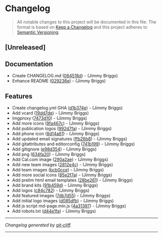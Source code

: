 # Changelog

> All notable changes to this project will be documented in this file. The format is based on
[Keep a Changelog](http://keepachangelog.com/) and this project adheres to
[Semantic Versioning](http://semver.org/).

## [Unreleased]

## Documentation

- Create CHANGELOG.md ([064518d](https://github.com/noclocks/cdn/commit/064518dbb39d42257424d6e98f31f84bf2c3e61d))  - (Jimmy Briggs)
- Enhance README ([029236e](https://github.com/noclocks/cdn/commit/029236e32a555d1b6a77cc2ca3a98a5203addf52))  - (Jimmy Briggs)

## Features

- Create changelog.yml GHA ([d1b374e](https://github.com/noclocks/cdn/commit/d1b374e222e2c7dbaebf12df3b962f9b9af23696))  - (Jimmy Briggs)
- Add vcard ([19dd7de](https://github.com/noclocks/cdn/commit/19dd7dea057e8c25d4fcdfe2f9e49c1187378689))  - (Jimmy Briggs)
- Imgproxy ([7473d10](https://github.com/noclocks/cdn/commit/7473d105e4e82fa66a9ae9d6c8ff31c38d34e658))  - (Jimmy Briggs)
- Add more icons ([9fa467c](https://github.com/noclocks/cdn/commit/9fa467c144c5badfb20bcf8867358b9702c498c2))  - (Jimmy Briggs)
- Add publication logos ([992d7fa](https://github.com/noclocks/cdn/commit/992d7fae564795df25ed54c7c9ef13092518de63))  - (Jimmy Briggs)
- Add phone icon ([8d14a61](https://github.com/noclocks/cdn/commit/8d14a61768eff966951a9c21aa7138849c257bc9))  - (Jimmy Briggs)
- Add updated email signatures ([ffb26b8](https://github.com/noclocks/cdn/commit/ffb26b85972524bf3c6a4b2ea74798a27dab227b))  - (Jimmy Briggs)
- Add gitattributes and editorconfig ([741b199](https://github.com/noclocks/cdn/commit/741b199870d516cedb6d8cbf4f9df70ea0069da3))  - (Jimmy Briggs)
- Add gitignore ([e98d354](https://github.com/noclocks/cdn/commit/e98d354526e696d610fb1a5fe839b4f83d6364fc))  - (Jimmy Briggs)
- Add png ([634fa20](https://github.com/noclocks/cdn/commit/634fa207e4e4de4ac6fb977a4e125ed6299feabd))  - (Jimmy Briggs)
- Add Cal.com image ([290a2ae](https://github.com/noclocks/cdn/commit/290a2aec0dc56f9a5214fbb68c7bfa8f6ef2d4fa))  - (Jimmy Briggs)
- Add new team images ([2812e4c](https://github.com/noclocks/cdn/commit/2812e4cadb527e9dcdb30314800a892fcb45730a))  - (Jimmy Briggs)
- Add team images ([bcb0cce](https://github.com/noclocks/cdn/commit/bcb0cce8bf765d7753a766c2541dd4590e3db67e))  - (Jimmy Briggs)
- Add more social icons ([85e2f7a](https://github.com/noclocks/cdn/commit/85e2f7ad3ad7525d718c6df8a1609ad0dc552e77))  - (Jimmy Briggs)
- Add prelim html email templates ([28be261](https://github.com/noclocks/cdn/commit/28be261097f5c7e9b624193b9b3ef7a32e295bb8))  - (Jimmy Briggs)
- Add brand kits ([91b459d](https://github.com/noclocks/cdn/commit/91b459df3dfa4ec69d50f9452ac4a0923e412788))  - (Jimmy Briggs)
- Add logos ([c84c782](https://github.com/noclocks/cdn/commit/c84c7824ab882164aa04a4b4bef0edceb714d237))  - (Jimmy Briggs)
- Add featured images ([7db7d55](https://github.com/noclocks/cdn/commit/7db7d5598a4145d4702e05729e58447c97610413))  - (Jimmy Briggs)
- Add initial logo images ([d085dfb](https://github.com/noclocks/cdn/commit/d085dfb04c802e86ea7f0d696aaa78deeb743304))  - (Jimmy Briggs)
- Add js script md-page.min.js ([4a31397](https://github.com/noclocks/cdn/commit/4a31397188657975400610c1d4cfc5a13ca9d35a))  - (Jimmy Briggs)
- Add robots.txt ([d44e1fa](https://github.com/noclocks/cdn/commit/d44e1fa4fb3bfa24c7e270377c465a5b31dbe0a7))  - (Jimmy Briggs)

***
*Changelog generated by [git-cliff](https://github.com/orhun/git-cliff).*
***
